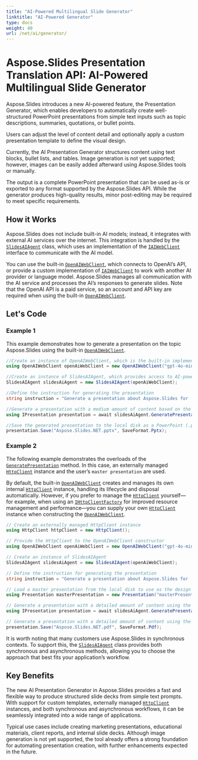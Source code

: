 ```yaml
---
title: "AI-Powered Multilingual Slide Generator"
linktitle: "AI-Powered Generator"
type: docs
weight: 40
url: /net/ai/generator/
---
```


# Aspose.Slides Presentation Translation API: AI-Powered Multilingual Slide Generator

Aspose.Slides introduces a new AI-powered feature, the Presentation Generator, which enables developers to automatically create well-structured PowerPoint presentations from simple text inputs such as topic descriptions, summaries, quotations, or bullet points.

Users can adjust the level of content detail and optionally apply a custom presentation template to define the visual design.

Currently, the AI Presentation Generator structures content using text blocks, bullet lists, and tables. Image generation is not yet supported; however, images can be easily added afterward using Aspose.Slides tools or manually.

The output is a complete PowerPoint presentation that can be used as-is or exported to any format supported by the Aspose.Slides API. While the generator produces high-quality results, minor post-editing may be required to meet specific requirements.

## How it Works

Aspose.Slides does not include built-in AI models; instead, it integrates with external AI services over the internet. This integration is handled by the [`SlidesAIAgent`](https://reference.aspose.com/slides/net/aspose.slides.ai/slidesaiagent/) class, which uses an implementation of the [`IAIWebClient`](https://reference.aspose.com/slides/net/aspose.slides.ai/iaiwebclient/) interface to communicate with the AI model.

You can use the built-in [`OpenAIWebClient`](https://reference.aspose.com/slides/net/aspose.slides.ai/openaiwebclient/), which connects to OpenAI’s API, or provide a custom implementation of [`IAIWebClient`](https://reference.aspose.com/slides/net/aspose.slides.ai/iaiwebclient/) to work with another AI provider or language model. Aspose.Slides manages all communication with the AI service and processes the AI’s responses to generate slides. Note that the OpenAI API is a paid service, so an account and API key are required when using the built-in [`OpenAIWebClient`](https://reference.aspose.com/slides/net/aspose.slides.ai/openaiwebclient/).

## Let's Code
### Example 1
This example demonstrates how to generate a presentation on the topic Aspose.Slides using the built-in [`OpenAIWebClient`](https://reference.aspose.com/slides/net/aspose.slides.ai/openaiwebclient/).

```csharp
//Create an instance of OpenAIWebClient, which is the built-in implementation of the OpenAI web client
using OpenAIWebClient openAiWebClient = new OpenAIWebClient("gpt-4o-mini", "apiKey", null);

//Create an instance of SlidesAIAgent, which provides access to AI-powered features
SlidesAIAgent slidesAiAgent = new SlidesAIAgent(openAiWebClient);

//Define the instruction for generating the presentation
string instruction = "Generate a presentation about Aspose.Slides for .NET, highlighting its capabilities and advantages over competitors.";

//Generate a presentation with a medium amount of content based on the instruction
using IPresentation presentation = await slidesAiAgent.GeneratePresentationAsync(instruction, PresentationContentAmountType.Medium);

//Save the generated presentation to the local disk as a PowerPoint (.pptx) file
presentation.Save("Aspose.Slides.NET.pptx", SaveFormat.Pptx);
```

### Example 2
The following example demonstrates the overloads of the [`GeneratePresentation`](https://reference.aspose.com/slides/net/aspose.slides.ai/slidesaiagent/generatepresentation/) method. In this case, an externally managed [`HttpClient`](https://learn.microsoft.com/en-us/dotnet/api/system.net.http.httpclient) instance and the user’s `master presentation` are used.

By default, the built-in [`OpenAIWebClient`](https://reference.aspose.com/slides/net/aspose.slides.ai/openaiwebclient/) creates and manages its own internal [`HttpClient`](https://learn.microsoft.com/en-us/dotnet/api/system.net.http.httpclient) instance, handling its lifecycle and disposal automatically. However, if you prefer to manage the [`HttpClient`](https://learn.microsoft.com/en-us/dotnet/api/system.net.http.httpclient) yourself—for example, when using an [`IHttpClientFactory`](https://learn.microsoft.com/en-us/dotnet/core/extensions/httpclient-factory) for improved resource management and performance—you can supply your own [`HttpClient`](https://learn.microsoft.com/en-us/dotnet/api/system.net.http.httpclient) instance when constructing the [`OpenAIWebClient`](https://reference.aspose.com/slides/net/aspose.slides.ai/openaiwebclient/).

```csharp
// Create an externally managed HttpClient instance
using HttpClient httpClient = new HttpClient();

// Provide the HttpClient to the OpenAIWebClient constructor
using OpenAIWebClient openAiWebClient = new OpenAIWebClient("gpt-4o-mini", "apiKey", "organizationId", httpClient);

// Create an instance of SlidesAIAgent
SlidesAIAgent slidesAiAgent = new SlidesAIAgent(openAiWebClient);

// Define the instruction for generating the presentation
string instruction = "Generate a presentation about Aspose.Slides for .NET, highlighting its capabilities and advantages over competitors.";

// Load a master presentation from the local disk to use as the design template
using Presentation masterPresentation = new Presentation("masterPresentation.pptx");

// Generate a presentation with a detailed amount of content using the instruction and master template
using IPresentation presentation = await slidesAiAgent.GeneratePresentationAsync(instruction, PresentationContentAmountType.Detailed, masterPresentation);

// Generate a presentation with a detailed amount of content using the instruction and master template
presentation.Save("Aspose.Slides.NET.pdf", SaveFormat.Pdf);
```

It is worth noting that many customers use Aspose.Slides in synchronous contexts. To support this, the [`SlidesAIAgent`](https://reference.aspose.com/slides/net/aspose.slides.ai/slidesaiagent/) class provides both synchronous and asynchronous methods, allowing you to choose the approach that best fits your application’s workflow.

## Key Benefits

The new AI Presentation Generator in Aspose.Slides provides a fast and flexible way to produce structured slide decks from simple text prompts. With support for custom templates, externally managed [`HttpClient`](https://learn.microsoft.com/en-us/dotnet/api/system.net.http.httpclient) instances, and both synchronous and asynchronous workflows, it can be seamlessly integrated into a wide range of applications.

Typical use cases include creating marketing presentations, educational materials, client reports, and internal slide decks. Although image generation is not yet supported, the tool already offers a strong foundation for automating presentation creation, with further enhancements expected in the future.